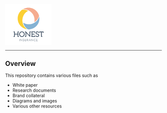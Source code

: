 [<img src="https://github.com/HonestInsurance/Resources/blob/master/branding/HonestInsurance-vertical-blue.png?raw=true" width="150">](https://www.honestinsurance.net)

-----------------------

## Overview

This repository contains various files such as
* White paper
* Research documents
* Brand collateral
* Diagrams and images
* Various other resources